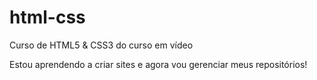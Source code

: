 # html-css
 Curso de HTML5 & CSS3 do curso em vídeo


 Estou aprendendo a criar sites e agora vou gerenciar meus repositórios!
